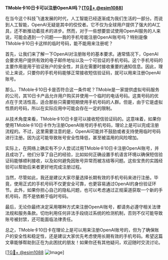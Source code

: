 **TMoble卡10日卡可以注册OpenAI吗？[[TG💪+ @esim1088](https://t.me/s/esim1088)]**

在当今这个科技飞速发展的时代，人工智能已经逐渐成为我们生活的一部分。而说到人工智能，OpenAI无疑是其中的佼佼者。它不仅为全球用户提供了强大的AI工具，还不断推动着技术的进步。然而，对于一些想要尝试使用OpenAI服务的人来说，可能会遇到一个问题——我的手机号能注册OpenAI账号吗？特别是像TMoble卡10日卡这样的临时号码，能不能用来注册呢？

首先，让我们来了解一下OpenAI对注册账号的基本要求。通常情况下，OpenAI会要求用户提供有效的电子邮件地址以及一个可验证的手机号码。这个手机号码的主要作用是用于验证账户的安全性，并且在需要时接收重要的通知信息。因此，理论上来说，只要你的手机号码能够正常接收短信验证码，就可以用来注册OpenAI账号。

那么，TMoble卡10日卡是否符合这一条件呢？TMoble是一家提供虚拟号码服务的公司，其10日卡产品允许用户购买并使用一个临时的电话号码。这类号码的优点在于灵活性高，适合那些只需要短期使用手机号码的人群。但是，由于它是虚拟性质的号码，所以在实际应用中可能会存在一定的限制。

从技术角度来看，TMoble卡10日卡是可以接收短信验证码的。这意味着，如果你使用TMoble卡10日卡作为注册OpenAI账号的手机号码，理论上是可以完成注册流程的。不过，这里需要注意的是，OpenAI可能并不鼓励或者支持使用临时号码进行注册。因为这可能导致账号安全性降低，甚至被滥用的风险增加。

实际上，在网络上确实有不少人尝试过用TMoble卡10日卡注册OpenAI账号，并且成功了。他们分享了自己的经验，比如如何正确设置手机语言环境以确保短信验证码能够顺利接收，以及如何避免因账号异常而被冻结等问题。这些宝贵的实践经验可以帮助后来者更好地完成注册过程。

当然，尽管如此，我还是建议大家尽量选择长期有效的手机号码来进行注册。毕竟，使用正式的手机号码不仅更安全可靠，也更容易通过OpenAI的身份验证环节。此外，如果你担心自己的隐私问题，也可以考虑通过正规渠道获取一个新的手机号码，而不是依赖于临时号码。

最后，无论你最终决定采用哪种方式来注册OpenAI账号，都请务必遵守相关法律法规和服务条款。切勿利用任何非法手段绕过系统的检测机制，否则不仅可能导致账号被封禁，还可能面临法律责任。

总之，TMoble卡10日卡在理论上是可以用来注册OpenAI账号的，但为了确保账户的安全性和稳定性，还是建议大家优先考虑使用长期有效的手机号码。希望这篇文章能够帮助到正在为此困扰的朋友！如果你还有其他疑问，欢迎随时交流讨论。

[[TG💪+ @esim1088](https://t.me/s/esim1088) ![Image](https://i.postimg.cc/4NQfJmqS/Snipaste-2025-05-13-00-14-12.png)]